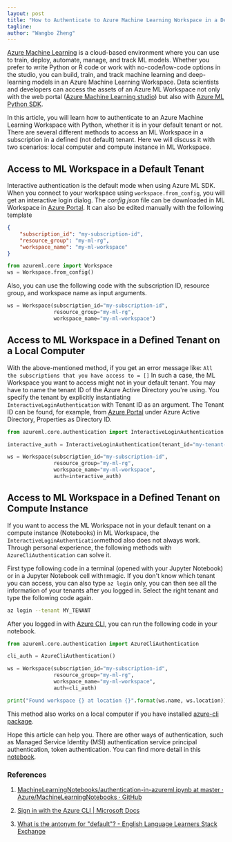 ```yaml
---
layout: post
title: "How to Authenticate to Azure Machine Learning Workspace in a Defined Tenant"
tagline: 
author: "Wangbo Zheng"
---
```


[Azure Machine Learning](https://docs.microsoft.com/en-us/azure/machine-learning/) is a cloud-based environment where you can use to train, deploy, automate, manage, and track ML models.  Whether you prefer to write Python or R code or work with no-code/low-code options in the studio, you can build, train, and track machine learning and deep-learning models in an Azure Machine Learning Workspace. Data scientists and developers can access the assets of an Azure ML Workspace not only with the web portal ([Azure Machine Learning studio](https://docs.microsoft.com/en-us/azure/machine-learning/overview-what-is-machine-learning-studio)) but also with [Azure ML Python SDK](https://docs.microsoft.com/en-us/python/api/overview/azure/ml/?view=azure-ml-py). 

In this article, you will learn how to authenticate to an Azure Machine Learning Workspace with Python, whether it is in your default tenant or not. There are several different methods to access an ML Workspace in a subscription in a defined (not default) tenant. Here we will discuss it with two scenarios: local computer and compute instance in ML Workspace. 

## Access to ML Workspace in a Default Tenant

Interactive authentication is the default mode when using Azure ML SDK. When you connect to your workspace using ```workspace.from_config```, you will get an interactive login dialog. The *config.json* file can be downloaded in ML Workspace in [Azure Portal](https://portal.azure.com). It can also be edited manually with the following template

```json
{
    "subscription_id": "my-subscription-id",
    "resource_group": "my-ml-rg",
    "workspace_name": "my-ml-workspace"
}
```

```python
from azureml.core import Workspace
ws = Workspace.from_config()
```

Also, you can use the following code with the subscription ID, resource group, and workspace name as input arguments.

```python
ws = Workspace(subscription_id="my-subscription-id",
               resource_group="my-ml-rg",
               workspace_name="my-ml-workspace")
```




## Access to ML Workspace in a Defined Tenant on a Local Computer

With the above-mentioned method, if you get an error message like: ```All the subscriptions that you have access to = []```
In such a case, the ML Workspace you want to access might not in your default tenant. You may have to name the tenant ID of the Azure Active Directory you're using. You specify the tenant by explicitly instantiating ```InteractiveLoginAuthentication``` with Tenant ID as an argument. The Tenant ID can be found, for example, from [Azure Portal](https://portal.azure.com) under Azure Active Directory, Properties as Directory ID.

```python
from azureml.core.authentication import InteractiveLoginAuthentication

interactive_auth = InteractiveLoginAuthentication(tenant_id="my-tenant-id")

ws = Workspace(subscription_id="my-subscription-id",
               resource_group="my-ml-rg",
               workspace_name="my-ml-workspace",
               auth=interactive_auth)
```

## Access to ML Workspace in a Defined Tenant on Compute Instance

If you want to access the ML Workspace not in your default tenant on a compute instance (Notebooks) in ML Workspace, the ```InteractiveLoginAuthentication```method also does not always work. Through personal experience, the following methods with ```AzureCliAuthentication``` can solve it. 

First type following code in a terminal (opened with your Jupyter Notebook) or in a Jupyter Notebook cell with``` ! ```magic. If you don't know which tenant you can access, you can also type ```az login``` only, you can then see all the information of your tenants after you logged in. Select the right tenant and type the following code again.

```bash
az login --tenant MY_TENANT
```

After you logged in with [Azure CLI](https://docs.microsoft.com/de-de/cli/azure/authenticate-azure-cli), you can run the following code in your notebook.

```python
from azureml.core.authentication import AzureCliAuthentication

cli_auth = AzureCliAuthentication()

ws = Workspace(subscription_id="my-subscription-id",
               resource_group="my-ml-rg",
               workspace_name="my-ml-workspace",
               auth=cli_auth)

print("Found workspace {} at location {}".format(ws.name, ws.location))
```

This method also works on a local computer if you have installed [azure-cli package](https://docs.microsoft.com/en-us/cli/azure/install-azure-cli).





Hope this article can help you. There are other ways of authentication, such as Managed Service Identity (MSI) authentication
service principal authentication, token authentication. You can find more detail in this [notebook](https://github.com/Azure/MachineLearningNotebooks/blob/master/how-to-use-azureml/manage-azureml-service/authentication-in-azureml/authentication-in-azureml.ipynb).

### References

1. [MachineLearningNotebooks/authentication-in-azureml.ipynb at master · Azure/MachineLearningNotebooks · GitHub](https://github.com/Azure/MachineLearningNotebooks/blob/master/how-to-use-azureml/manage-azureml-service/authentication-in-azureml/authentication-in-azureml.ipynb)

2. [Sign in with the Azure CLI | Microsoft Docs](https://docs.microsoft.com/de-de/cli/azure/authenticate-azure-cli)

3. [What is the antonym for "default"? - English Language Learners Stack Exchange](https://ell.stackexchange.com/questions/22051/what-is-the-antonym-for-default)

   

   

